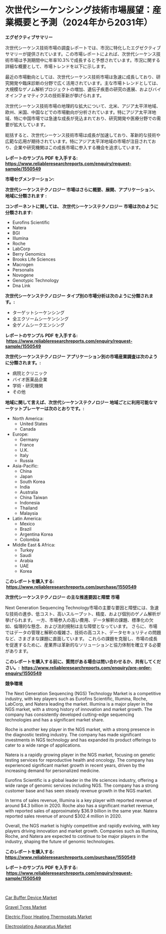 <p><h1>次世代シーケンシング技術市場展望：産業概要と予測（2024年から2031年）</h1></p><p><strong>エグゼクティブサマリー</strong></p>
<p><p>次世代シーケンス技術市場の調査レポートでは、市況に特化したエグゼクティブサマリーが提供されています。この市場レポートによれば、次世代シーケンス技術市場は予測期間中に年率10.3%で成長すると予想されています。市況に関する詳細な概要として、市場トレンドを以下に示します。</p><p>最近の市場動向としては、次世代シーケンス技術市場は急速に成長しており、研究開発や臨床診断の分野で広く活用されています。主な市場トレンドとしては、大規模なゲノム解析プロジェクトの増加、遺伝子疾患の研究の進展、およびバイオインフォマティクスの技術革新が挙げられます。</p><p>次世代シーケンス技術市場の地理的な拡大について、北米、アジア太平洋地域、欧州、米国、中国などでの市場動向が分析されています。特にアジア太平洋地域、特に中国市場では急速な成長が見込まれており、研究開発や医療分野での需要が拡大しています。</p><p>総括すると、次世代シーケンス技術市場は成長が加速しており、革新的な技術や広範な応用が期待されています。特にアジア太平洋地域の市場が注目されており、企業や研究機関はこの成長市場に参入する機会を追求しています。</p></p>
<p><strong>レポートのサンプル PDF を入手する: <a href="https://www.reliableresearchreports.com/enquiry/request-sample/1550549">https://www.reliableresearchreports.com/enquiry/request-sample/1550549</a></strong></p>
<p><strong>市場セグメンテーション:</strong></p>
<p><strong> 次世代シーケンステクノロジー 市場はさらに概要、展開、アプリケーション、地域に分類されます :</strong></p>
<p><strong>コンポーネントに関しては、 次世代シーケンステクノロジー 市場は次のように分類されます: &nbsp;</strong></p>
<p><ul><li>Eurofins Scientific</li><li>Natera</li><li>BGI</li><li>Illumina</li><li>Roche</li><li>LabCorp</li><li>Berry Genomics</li><li>Brooks Life Sciences</li><li>Macrogen</li><li>Personalis</li><li>Novogene</li><li>Genotypic Technology</li><li>Dna Link</li></ul></p>
<p><strong> 次世代シーケンステクノロジー タイプ別の市場分析は次のように分類されます。:</strong></p>
<p><ul><li>ターゲットシーケンシング</li><li>全エクソームシーケンシング</li><li>全ゲノムシークエンシング</li></ul></p>
<p><strong>レポートのサンプル PDF を入手する: &nbsp;<a href="https://www.reliableresearchreports.com/enquiry/request-sample/1550549">https://www.reliableresearchreports.com/enquiry/request-sample/1550549</a></strong></p>
<p><strong> 次世代シーケンステクノロジー アプリケーション別の市場産業調査は次のように分類されます。:</strong></p>
<p><ul><li>病院とクリニック</li><li>バイオ医薬品企業</li><li>学術・研究機関</li><li>その他</li></ul></p>
<p><strong>地域に関して言えば、次世代シーケンステクノロジー 地域ごとに利用可能なマーケットプレーヤーは次のとおりです。:</strong></p>
<p><ul>
    <li>
        North America:
        <ul>
            <li>United States</li>
            <li>Canada</li>
        </ul>
    </li>
    <li>
        Europe:
        <ul>
            <li>Germany</li>
            <li>France</li>
            <li>U.K.</li>
            <li>Italy</li>
            <li>Russia</li>
        </ul>
    </li>
    <li>
        Asia-Pacific:
        <ul>
            <li>China</li>
            <li>Japan</li>
            <li>South Korea</li>
            <li>India</li>
            <li>Australia</li>
            <li>China Taiwan</li>
            <li>Indonesia</li>
            <li>Thailand</li>
            <li>Malaysia</li>
        </ul>
    </li>
    <li>
        Latin America:
        <ul>
            <li>Mexico</li>
            <li>Brazil</li>
            <li>Argentina Korea</li>
            <li>Colombia</li>
        </ul>
    </li>
    <li>
        Middle East & Africa:
        <ul>
            <li>Turkey</li>
            <li>Saudi</li>
            <li>Arabia</li>
            <li>UAE</li>
            <li>Korea</li>
        </ul>
    </li>
    </ul></p>
<p><strong>このレポートを購入する: &nbsp;<a href="https://www.reliableresearchreports.com/purchase/1550549">https://www.reliableresearchreports.com/purchase/1550549</a></strong></p>
<p><strong>次世代シーケンステクノロジー の主な推進要因と障壁 市場</strong></p>
<p><p>Next Generation Sequencing Technology市場の主要な要因と障壁には、急速な技術の進歩、低コスト、高いスループット、精度、および個別のゲノム解析が挙げられます。 一方、市場参入の高い費用、データ解釈の課題、標準化の欠如、倫理的な懸念、および法的規制は主な障壁となっています。 さらに、市場ではデータの管理と解釈の複雑さ、技術の高コスト、データセキュリティの問題など、さまざまな課題に直面しています。 これらの課題を克服し、市場の成長を促進するために、産業界は革新的なソリューションと協力体制を確立する必要があります。</p></p>
<p><strong>このレポートを購入する前に、質問がある場合は問い合わせるか、共有してください。:&nbsp; <a href="https://www.reliableresearchreports.com/enquiry/pre-order-enquiry/1550549">https://www.reliableresearchreports.com/enquiry/pre-order-enquiry/1550549</a></strong></p>
<p><strong>競争環境</strong></p>
<p><p>The Next Generation Sequencing (NGS) Technology Market is a competitive industry, with key players such as Eurofins Scientific, Illumina, Roche, LabCorp, and Natera leading the market. Illumina is a major player in the NGS market, with a strong history of innovation and market growth. The company has consistently developed cutting-edge sequencing technologies and has a significant market share.</p><p>Roche is another key player in the NGS market, with a strong presence in the diagnostic testing industry. The company has made significant investments in NGS technology and has expanded its product offerings to cater to a wide range of applications.</p><p>Natera is a rapidly growing player in the NGS market, focusing on genetic testing services for reproductive health and oncology. The company has experienced significant market growth in recent years, driven by the increasing demand for personalized medicine.</p><p>Eurofins Scientific is a global leader in the life sciences industry, offering a wide range of genomic services including NGS. The company has a strong customer base and has seen steady revenue growth in the NGS market.</p><p>In terms of sales revenue, Illumina is a key player with reported revenue of around $4.3 billion in 2020. Roche also has a significant market revenue, with reported sales of approximately $36.9 billion in the same year. Natera reported sales revenue of around $302.4 million in 2020.</p><p>Overall, the NGS market is highly competitive and rapidly evolving, with key players driving innovation and market growth. Companies such as Illumina, Roche, and Natera are expected to continue to be major players in the industry, shaping the future of genomic technologies.</p></p>
<p><strong>このレポートを購入する: &nbsp; <a href="https://www.reliableresearchreports.com/purchase/1550549">https://www.reliableresearchreports.com/purchase/1550549</a></strong></p>
<p><strong>レポートのサンプル PDF を入手する: &nbsp;<a href="https://www.reliableresearchreports.com/enquiry/request-sample/1550549">https://www.reliableresearchreports.com/enquiry/request-sample/1550549</a></strong><strong></strong></p>
<p>&nbsp;</p>
<p><p><a href="https://cute-banjo-8ca.notion.site/Car-Buffer-Device-Market-Size-2024-2031-Global-Industrial-Analysis-Key-Geographical-Regions-Mark-1683339caf9449f3a76d849effad91ef">Car Buffer Device Market</a></p><p><a href="https://github.com/pgtimber/Market-Research-Report-List-1/blob/main/gravel-tyres-market.md">Gravel Tyres Market</a></p><p><a href="https://github.com/lataunyatinikmelvin59ilbd0dv/Market-Research-Report-List-1/blob/main/electric-floor-heating-thermostats-market.md">Electric Floor Heating Thermostats Market</a></p><p><a href="https://view.publitas.com/reportprime-1/electroplating-apparatus-market-research-report-unlocks-analysis-on-the-market-financial-status-market-size-and-market-revenue-upto-2031/">Electroplating Apparatus Market</a></p></p>